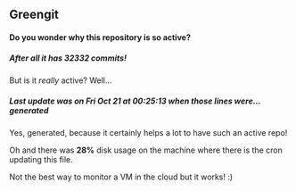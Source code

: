 ## Greengit

#### Do you wonder why this repository is so active?

##### After all it has 32332 commits!

But is it *really* active? Well...

##### Last update was on Fri Oct 21 at 00:25:13 when those lines were... generated

Yes, generated, because it certainly helps a lot to have such an active repo!

Oh and there was **28%** disk usage on the machine
where there is the cron updating this file.

Not the best way to monitor a VM in the cloud but it works! :)
